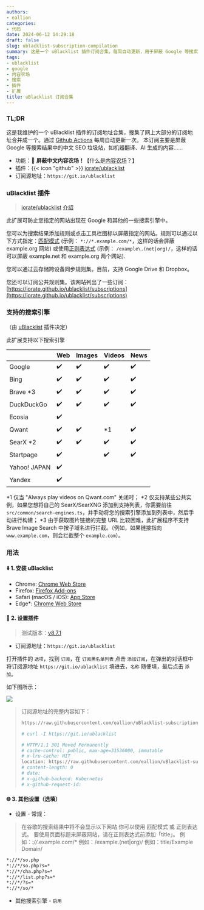 ```yaml
---
authors:
- eallion
categories:
- 代码
date: 2024-06-12 14:29:18
draft: false
slug: ublacklist-subscription-compilation
summary: 这是一个 uBlacklist 插件订阅合集，每周自动更新，用于屏蔽 Google 等搜索引擎中的中文 SEO 垃圾站和内容农场。插件支持多种搜索引擎，可通过匹配模式或正则表达式自定义规则，并支持云同步和公共订阅。安装后只需添加订阅地址即可生效，还能手动添加其他屏蔽规则。
tags:
- ublacklist
- google
- 内容农场
- 搜索
- 插件
- 扩展
title: uBlacklist 订阅合集
---
```

### TL;DR

这是我维护的一个 uBlacklist 插件的订阅地址合集，搜集了网上大部分的订阅地址合并成一个。通过 [Github Actions](https://github.com/eallion/uBlacklist-subscription-compilation/actions/workflows/go.yml) 每周自动更新一次。
本订阅主要是屏蔽 Google 等搜索结果中的中文 SEO 垃圾站，如机器翻译、AI 生成的内容……

- 功能：🧱 **屏蔽中文内容农场！**【什么是[内容农场](https://zh.wikipedia.org/wiki/%E5%85%A7%E5%AE%B9%E8%BE%B2%E5%A0%B4)？】
- 插件：{{< icon "github" >}} [iorate/ublacklist](https://github.com/iorate/ublacklist)
- 订阅源地址：`https://git.io/ublacklist`

### uBlacklist 插件

> [iorate/ublacklist](https://github.com/iorate/ublacklist) [介绍](https://github.com/iorate/ublacklist/blob/master/README.zh-CN.md#%E4%BB%8B%E7%BB%8D)

此扩展可防止您指定的网站出现在 Google 和其他的一些搜索引擎中。

您可以为搜索结果添加规则或点击工具栏图标以屏蔽指定的网站。规则可以通过以下方式指定：[匹配模式](https://developer.mozilla.org/zh-CN/docs/mozilla/add-ons/webextensions/match_patterns) (示例： `*://*.example.com/*`，这样的话会屏蔽 example.org 网站) 或使用[正则表达式](https://developer.mozilla.org/zh-CN/docs/web/javascript/guide/regular_expressions) (示例： `/example\.(net|org)/`，这样的话可以屏蔽 example.net 和 example.org 两个网站).

您可以通过云存储跨设备同步规则集。目前，支持 Google Drive 和 Dropbox。

您还可以订阅公共规则集。该网站列出了一些订阅：[https://iorate.github.io/ublacklist/subscriptions](https://iorate.github.io/ublacklist/subscriptions)

### 支持的搜索引擎

（由 [uBlacklist](https://github.com/iorate/ublacklist) 插件决定）

此扩展支持以下搜索引擎

|              | Web                | Images             | Videos             | News               |
| ------------ | ------------------ | ------------------ | ------------------ | ------------------ |
| Google       | :heavy_check_mark: | :heavy_check_mark: | :heavy_check_mark: | :heavy_check_mark: |
| Bing         | :heavy_check_mark: | :heavy_check_mark: | :heavy_check_mark: | :heavy_check_mark: |
| Brave \*3    | :heavy_check_mark: | :heavy_check_mark: | :heavy_check_mark: | :heavy_check_mark: |
| DuckDuckGo   | :heavy_check_mark: | :heavy_check_mark: | :heavy_check_mark: | :heavy_check_mark: |
| Ecosia       | :heavy_check_mark: |                    |                    |                    |
| Qwant        | :heavy_check_mark: | :heavy_check_mark: | \*1                | :heavy_check_mark: |
| SearX \*2    | :heavy_check_mark: | :heavy_check_mark: | :heavy_check_mark: | :heavy_check_mark: |
| Startpage    | :heavy_check_mark: |                    | :heavy_check_mark: | :heavy_check_mark: |
| Yahoo! JAPAN | :heavy_check_mark: |                    |                    |                    |
| Yandex       | :heavy_check_mark: |                    |                    |                    |

\*1 仅当 "Always play videos on Qwant.com" 关闭时；
\*2 仅支持某些公共实例，如果您想将自己的 SearX/SearXNG 添加到支持列表，你需要前往`src/common/search-engines.ts`，并手动将您的搜索引擎添加到列表中，然后手动进行构建；
\*3 由于获取图片链接的完整 URL 比较困难，此扩展程序不支持 Brave Image Search 中按子域名进行拦截。（例如，如果链接指向 `www.example.com`，则会拦截整个 `example.com`）。

### 用法

#### ⬇️ 1. 安装 uBlacklist

- Chrome: [Chrome Web Store](https://chrome.google.com/webstore/detail/ublacklist/pncfbmialoiaghdehhbnbhkkgmjanfhe)
- Firefox: [Firefox Add-ons](https://addons.mozilla.org/en-US/firefox/addon/ublacklist/)
- Safari (macOS / iOS): [App Store](https://apps.apple.com/us/app/ublacklist-for-safari/id1547912640)
- Edge*: [Chrome Web Store](https://chrome.google.com/webstore/detail/ublacklist/pncfbmialoiaghdehhbnbhkkgmjanfhe)

#### 🔧 2. 设置插件

> 测试版本：[v8.7.1](https://github.com/iorate/ublacklist/releases/tag/v8.7.1)

- 订阅源地址：`https://git.io/ublacklist`

打开插件的 `选项`，找到 `订阅`，在 `订阅黑名单列表` 点击 `添加订阅`，在弹出的对话框中将订阅源地址 `https://git.io/ublacklist` 填进去，`名称` 随便填，最后点击 `添加`。

如下图所示：

![](/assets/images/posts/2024/06/12/x2yWi62OWl.png)

<blockquote>
订阅源地址的完整内容如下：

```bash
https://raw.githubusercontent.com/eallion/uBlacklist-subscription-compilation/main/uBlacklist.txt
```

```bash
# curl -I https://git.io/ublacklist

# HTTP/1.1 301 Moved Permanently
# cache-control: public, max-age=31536000, immutable
# x-lru-cache: HIT
location: https://raw.githubusercontent.com/eallion/uBlacklist-subscription-compilation/main/uBlacklist.txt
# content-length: 0
# date: 
# x-github-backend: Kubernetes
# x-github-request-id: 
```

</blockquote>

#### 🌐 3. 其他设置（选填）

- 设置 - 常规：

> 在谷歌的搜索结果中将不会显示以下网站
> 你可以使用 匹配模式 或 正则表达式。
> 要使用页面标题来屏蔽网站，请在正则表达式前添加「title」。
> 例如：*://*.example.com/*
> 例如：/example\.(net|org)/
> 例如：title/Example Domain/

```bash
*://*/so.php
*://*/so.php?s=*
*://*/cha.php?s=*
*://*/list.php?s=*
*://*/?s=*
*://*/so/*
```

- 其他搜索引擎 - `启用`
